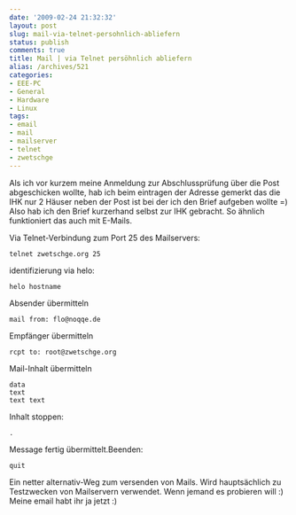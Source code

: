 ```yaml
---
date: '2009-02-24 21:32:32'
layout: post
slug: mail-via-telnet-persohnlich-abliefern
status: publish
comments: true
title: Mail | via Telnet persöhnlich abliefern
alias: /archives/521
categories:
- EEE-PC
- General
- Hardware
- Linux
tags:
- email
- mail
- mailserver
- telnet
- zwetschge
---
```


Als ich vor kurzem meine Anmeldung zur Abschlussprüfung über die Post abgeschicken wollte, hab ich beim eintragen der Adresse gemerkt das die IHK nur 2 Häuser neben der Post ist bei der ich den Brief aufgeben wollte =) Also hab ich den Brief kurzerhand selbst zur IHK gebracht.
So ähnlich funktioniert das auch mit E-Mails.

Via Telnet-Verbindung zum Port 25 des Mailservers:
```
telnet zwetschge.org 25
```


identifizierung via helo:
```
helo hostname
```


Absender übermitteln
```
mail from: flo@noqqe.de
```


Empfänger übermitteln
```
rcpt to: root@zwetschge.org
```


Mail-Inhalt übermitteln
```
data
text
text text
```


Inhalt stoppen:
```
.
```


Message fertig übermittelt.Beenden:
```
quit
```


Ein netter alternativ-Weg zum versenden von Mails. Wird hauptsächlich zu Testzwecken von Mailservern verwendet. Wenn jemand es probieren will :) Meine email habt ihr ja jetzt :)
